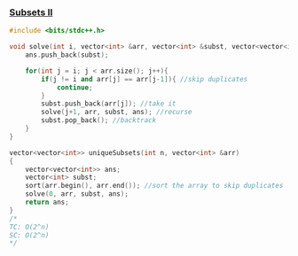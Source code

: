 ### [Subsets II](https://www.codingninjas.com/codestudio/problems/subsets-ii_8230855?challengeSlug=striver-sde-challenge)

```cpp
#include <bits/stdc++.h> 

void solve(int i, vector<int> &arr, vector<int> &subst, vector<vector<int>> &ans){
    ans.push_back(subst);

    for(int j = i; j < arr.size(); j++){
        if(j != i and arr[j] == arr[j-1]){ //skip duplicates
            continue;
        }
        subst.push_back(arr[j]); //take it
        solve(j+1, arr, subst, ans); //recurse
        subst.pop_back(); //backtrack
    }
}

vector<vector<int>> uniqueSubsets(int n, vector<int> &arr)
{
    vector<vector<int>> ans;
    vector<int> subst;
    sort(arr.begin(), arr.end()); //sort the array to skip duplicates
    solve(0, arr, subst, ans);
    return ans;
}
/*
TC: O(2^n)
SC: O(2^n)
*/
```